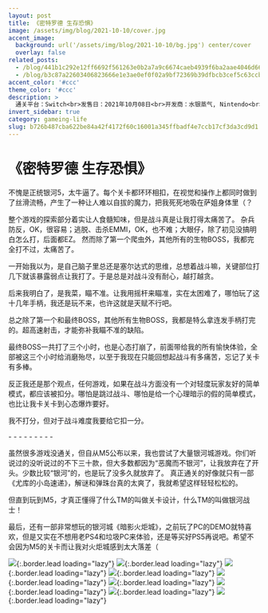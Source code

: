 ```yaml
---
layout: post
title: 《密特罗德 生存恐惧》
image: /assets/img/blog/2021-10-10/cover.jpg
accent_image: 
  background: url('/assets/img/blog/2021-10-10/bg.jpg') center/cover
  overlay: false
related_posts:
  - /blog/441b1c292e12ff6692f561263e0b2a7a9c6674caeb4939f6ba2aae4046d66d9b/
  - /blog/b3c87a22603406823666e1e3ae0ef0f02a9bf72369b39dfbcb3cef5c63ccb80c/
accent_color: '#ccc'
theme_color: '#ccc'
description: >
  通关平台：Switch<br>发售日：2021年10月08日<br>开发商：水银蒸气, Nintendo<br>发行商：Nintendo<br>个人评分：95
invert_sidebar: true
category: gameing-life
slug: b726b487cba622be84a42f4172f60c16001a345ffbadf4e7ccb17cf3da3cd9d1
---
```


# 《密特罗德 生存恐惧》

不愧是正统银河5，太牛逼了。每个关卡都环环相扣，在视觉和操作上都同时做到了丝滑流畅，产生了一种让人难以自拔的魔力，把我死死地吸在萨姐身体里（？

整个游戏的探索部分着实让人食髓知味，但是战斗真是让我打得太痛苦了。
杂兵防反，OK，很容易；逃脱、击杀EMMI，OK，也不难；大眼仔，除了初见没搞明白怎么打，后面都EZ。
然而除了第一个爬虫外，其他所有的生物BOSS，我都完全打不过，太痛苦了。

一开始我以为，是自己脑子里总还是塞尔达式的思维，总想着战斗嘛，关键部位打几下就该暴露弱点让我打了。于是总是对战斗没有耐心，越打越贪。

后来我明白了，是我菜，瞄不准。让我用摇杆来瞄准，实在太困难了，哪怕玩了这十几年手柄，我还是玩不来，也许这就是天赋不行吧。

总之除了第一个和最终BOSS，其他所有生物BOSS，我都是特么拿连发手柄打完的。超高速射击，才能弥补我瞄不准的缺陷。

最终BOSS一共打了三个小时，也是心态打崩了，前面带给我的所有愉快体验，全部被这三个小时给消磨殆尽，以至于我现在只能回想起战斗有多痛苦，忘记了关卡有多棒。

反正我还是那个观点，任何游戏，如果在战斗方面没有一个对轻度玩家友好的简单模式，都应该被扣分。哪怕是跳过战斗、哪怕是给一个心理暗示的假的简单模式，也比让我卡关卡到心态爆炸要好。

我不打分，但对于战斗难度我要给它扣一分。

\- \- \- \- \- \- \- \- \- 

虽然很多游戏没通关，但自从M5公布以来，我也尝试了大量银河城游戏。你们听说过的没听说过的不下三十款，但大多数都因为“恶魔而不银河”，让我放弃在了开头。少数比较“银河”的，也是玩了没多久就放弃了。
真正通关的好像就只有一部《尤库的小岛速递》，解谜和弹珠台真的太爽了，我就希望这样轻轻松松的。

但直到玩到M5，才真正懂得了什么TM的叫做关卡设计，什么TM的叫做银河战士！

最后，还有一部非常想玩的银河城《暗影火炬城》，之前玩了PC的DEMO就特喜欢，但是又实在不想用老PS4和垃圾PC来体验，还是等买好PS5再说吧。希望不会因为M5的关卡而让我对火炬城感到太大落差（


![](/assets/img/blog/2021-10-10/1.jpg){:.border.lead loading="lazy"}
![](/assets/img/blog/2021-10-10/2.jpg){:.border.lead loading="lazy"}
![](/assets/img/blog/2021-10-10/3.jpg){:.border.lead loading="lazy"}
![](/assets/img/blog/2021-10-10/4.jpg){:.border.lead loading="lazy"}
![](/assets/img/blog/2021-10-10/5.jpg){:.border.lead loading="lazy"}
![](/assets/img/blog/2021-10-10/6.jpg){:.border.lead loading="lazy"}
![](/assets/img/blog/2021-10-10/7.jpg){:.border.lead loading="lazy"}
![](/assets/img/blog/2021-10-10/8.jpg){:.border.lead loading="lazy"}
![](/assets/img/blog/2021-10-10/9.jpg){:.border.lead loading="lazy"}

